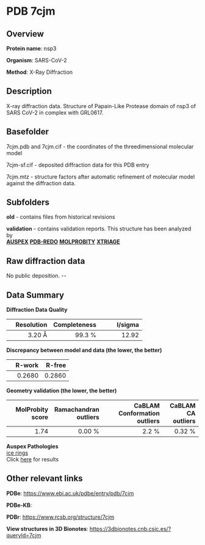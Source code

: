 # PDB 7cjm

## Overview

**Protein name**: nsp3

**Organism**: SARS-CoV-2

**Method**: X-Ray Diffraction

## Description

X-ray diffraction data. Structure of Papain-Like Protease domain of nsp3 of SARS CoV-2 in complex with GRL0617.

## Basefolder

7cjm.pdb and 7cjm.cif - the coordinates of the threedimensional molecular model

7cjm-sf.cif - deposited diffraction data for this PDB entry

7cjm.mtz - structure factors after automatic refinement of molecular model against the diffraction data.

## Subfolders



**old** - contains files from historical revisions

**validation** - contains validation reports. This structure has been analyzed by <br>[**AUSPEX**](https://github.com/thorn-lab/coronavirus_structural_task_force/tree/master/pdb/nsp3/SARS-CoV-2/7cjm/validation/auspex) [**PDB-REDO**](https://github.com/thorn-lab/coronavirus_structural_task_force/tree/master/pdb/nsp3/SARS-CoV-2/7cjm/validation/pdb-redo) [**MOLPROBITY**](https://github.com/thorn-lab/coronavirus_structural_task_force/tree/master/pdb/nsp3/SARS-CoV-2/7cjm/validation/molprobity) [**XTRIAGE**](https://github.com/thorn-lab/coronavirus_structural_task_force/blob/master/pdb/nsp3/SARS-CoV-2/7cjm/validation/Xtriage_output.log)   



## Raw diffraction data

No public deposition. --<br> 

## Data Summary
**Diffraction Data Quality**

|   | Resolution | Completeness| I/sigma |
|---|-------------:|----------------:|--------------:|
|   |3.20 Å|99.3  %|<img width=50/>12.92|

**Discrepancy between model and data (the lower, the better)**

|   | **R-work**| **R-free**   
|---|-------------:|----------------:|           
||  0.2680|  0.2860|

**Geometry validation (the lower, the better)**

|   |**MolProbity<br>score**| **Ramachandran<br>outliers** | **CaBLAM<br>Conformation outliers** | **CaBLAM<br>CA outliers** |
|---|-------------:|----------------:|----------------:|----------------:|
||  1.74|  0.00 %|2.2 %|0.32 %|

**Auspex Pathologies**<br> [ice rings](https://www.auspex.de/pathol/#1)<br>Click [here](https://github.com/thorn-lab/coronavirus_structural_task_force/blob/master/pdb/nsp3/SARS-CoV-2/7cjm/validation/auspex/7cjm_auspex_comments.txt)  for results

 



## Other relevant links 
**PDBe**:  https://www.ebi.ac.uk/pdbe/entry/pdb/7cjm

**PDBe-KB**:  
 
**PDBr**: https://www.rcsb.org/structure/7cjm 

**View structures in 3D Bionotes**: https://3dbionotes.cnb.csic.es/?queryId=7cjm

